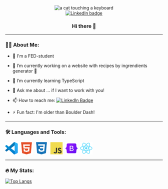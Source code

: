 

<div align="center">
  <img src="https://media.giphy.com/media/M4NykXxUE0HAcK7UJ6/giphy.gif" alt="a cat touching a keyboard" width="200" />
<div id="badges">
  <a href="https://www.linkedin.com/in/anna-agnieszka-wojtowicz/">
  <img src="https://img.shields.io/badge/-LinkedIn-blue?logo=linkedin&logoColor=white&style=flat-square" alt="LinkedIn badge" /></a>
  </div>
  
  ### Hi there 👋
</div>

---

### 👩‍💻 About Me:
- 💪 I'm a FED-student
- 🔭 I’m currently working on a website with recipes by ingrendients generator 🍜
- 🌱 I’m currently learning TypeScript
- 💬 Ask me about ... if I want to work with you! 
- 📫 How to reach me: [![LinkedIn Badge](https://img.shields.io/badge/-LinkedIn-blue?logo=linkedin&logoColor=white&style=flat-square)](https://www.linkedin.com/in/anna-agnieszka-wojtowicz/)

- ⚡ Fun fact: I'm older than Boulder Dash!

---

### 🛠️ Languages and Tools:
<div>
  <img src="https://github.com/devicons/devicon/blob/master/icons/vscode/vscode-original.svg" title="vscode" alt="vscode" width="40" height="40" />&nbsp;
  <img src="https://github.com/devicons/devicon/blob/master/icons/html5/html5-plain.svg" title="html" alt="html" width="40" height="40" />&nbsp;
  <img src="https://github.com/devicons/devicon/blob/master/icons/css3/css3-plain.svg" title="css" alt="css" width="40" height="40" />&nbsp;
  <img src="https://github.com/devicons/devicon/blob/master/icons/javascript/javascript-original.svg" title="java script" alt="java script" width="40" height="40" />&nbsp;
    <img src="https://github.com/devicons/devicon/blob/master/icons/bootstrap/bootstrap-original.svg" title="vscode" alt="bootstrap" width="40" height="40" />&nbsp;
   <img src="https://github.com/devicons/devicon/blob/master/icons/react/react-original.svg" title="vscode" alt="react" width="40" height="40" />&nbsp;
</div>

---

### 🔥 My Stats:
[![Top Langs](https://github-readme-stats.vercel.app/api/top-langs/?username=AnnaAWojtowicz&layout=compact&theme=vision-friendly-dark)](https://github.com/anuraghazra/github-readme-stats)
